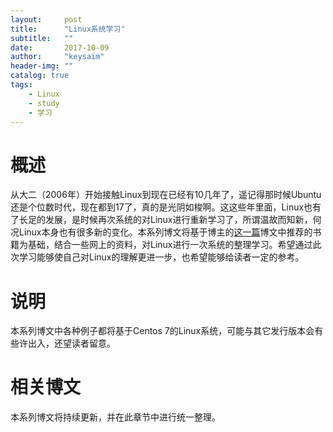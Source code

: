 ```yaml
---
layout:     post
title:      "Linux系统学习"
subtitle:   ""
date:       2017-10-09
author:     "keysaim"
header-img: ""
catalog: true
tags:
    - Linux
    - study
    - 学习
---
```


# 概述

从大二（2006年）开始接触Linux到现在已经有10几年了，遥记得那时候Ubuntu还是个位数时代，现在都到17了，真的是光阴如梭啊。这这些年里面，Linux也有了长足的发展，是时候再次系统的对Linux进行重新学习了，所谓温故而知新，何况Linux本身也有很多新的变化。本系列博文将基于博主的[这一篇](https://keysaim.github.io/2017/08/18/linux-learning-materials/)博文中推荐的书籍为基础，结合一些网上的资料，对Linux进行一次系统的整理学习。希望通过此次学习能够使自己对Linux的理解更进一步，也希望能够给读者一定的参考。

# 说明

本系列博文中各种例子都将基于Centos 7的Linux系统，可能与其它发行版本会有些许出入，还望读者留意。

# 相关博文

本系列博文将持续更新，并在此章节中进行统一整理。
